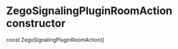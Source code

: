 


# ZegoSignalingPluginRoomAction constructor






const
ZegoSignalingPluginRoomAction()












